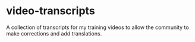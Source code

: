 # video-transcripts
A collection of transcripts for my training videos to allow the community to make corrections and add translations.
